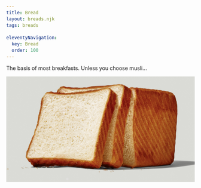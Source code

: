 ```yaml
---
title: Bread
layout: breads.njk
tags: breads

eleventyNavigation:
  key: Bread
  order: 100
---
```


The basis of most breakfasts. Unless you choose musli...

![Just some plain white bread](/images/white_bread.jpeg)